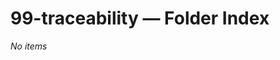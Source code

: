 <!--══════════════════════════════════════════════════
  ╔══════════════════════════════════════════════════════════════╗
  ║  ░  99-traceability — Index  ░░░░░░░░░░░░░░░░░░░░░░░░░░░░░░░  ║
  ║                                                              ║
  ║                                                              ║
  ║                                                              ║
  ║                                                              ║
  ║           ╌╌  P L A C E H O L D E R  ╌╌                      ║
  ║                                                              ║
  ║                                                              ║
  ║                                                              ║
  ║                                                              ║
  ╚══════════════════════════════════════════════════════════════╝
    • WHAT ▸ Index of this folder
    • WHY  ▸ Quick navigation and discovery
    • HOW  ▸ Auto-generated; edit children, not this list
-->

# 99-traceability — Folder Index

_No items_

<!-- DOC META: VERSION=1.0 | UPDATED=2025-09-17T20:46:38Z -->
